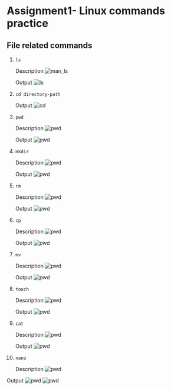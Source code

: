 # Assignment1- Linux commands practice
## File related commands


1. ```ls ```
   
   Description
   ![man_ls](./images/man_ls.png)

   Output
   ![ls](./images/1_ls.png)
   
2. ```cd directory-path```
   
   Output
   ![cd](./images/2_cd.png)
3. ```pwd```
   
   Description
   ![pwd](./images/man_pwd.png)

   Output
   ![pwd](./images/3_pwd.png)
   
4. ```mkdir``` 
    
     Description
   ![pwd](./images/man_mkdir.png)

   Output
   ![pwd](./images/4_mkdir.png)
5. ```rm```

    Description
   ![pwd](./images/man_rm.png)

   Output
   ![pwd](./images/5_rm.png)
6. ```cp``` 
    
     Description
   ![pwd](./images/man_cp.png)

   Output
   ![pwd](./images/6_cp.png)
7. ```mv```
   
    Description
   ![pwd](./images/man_mv.png)

   Output
   ![pwd](./images/7_mv.png)
8. ```touch```
    
     Description
   ![pwd](./images/man_touch.png)

   Output
   ![pwd](./images/8_touch.png)
9. ```cat```
    
     Description
   ![pwd](./images/man_cat.png)

   Output
   ![pwd](./images/9_cat.png)
10. ```nano```
    
     Description
   ![pwd](./images/man_nano.png)

   Output
   ![pwd](./images/10_nano1.png)
   ![pwd](./images/10_nano2.png)




    
